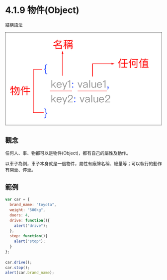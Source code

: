 # 4.1.9 物件\(Object\)

結構語法

![](/assets/object_basic1.png)

## 觀念

任何人、事、物都可以是物件\(Object\)，都有自己的屬性及動作。

以車子為例，車子本身就是一個物件，屬性有廠牌名稱、總量等；可以執行的動作有開車、停車。

## 範例

```js
var car = {
  brand_name: "toyota",
  weight: "500kg",
  doors: 4,
  drive: function(){
    alert("drive");
  },
  stop: function(){
    alert("stop");
  }  
};

car.drive();
car.stop();
alert(car.brand_name);
```



